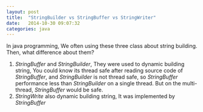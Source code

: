```yaml
---
layout: post
title:  "StringBuilder vs StringBuffer vs StringWriter"
date:   2014-10-30 09:07:32
categories: java
---
```


In java programming, We often using these three class about string building. Then, what difference about them?

1. *StringBuffer* and *StringBuilder*, They were used to dynamic building string, You could know its thread safe after reading source code of *StringBuffer*, and *StringBuilder* is not thread safe, so *StringBuffer* performance less than *StringBuilder* on a single thread. But on the multi-thread, *StringBuffer* would be safe.
2. *StringWrite* also dynamic building string, It was implemented by *StringBuffer*